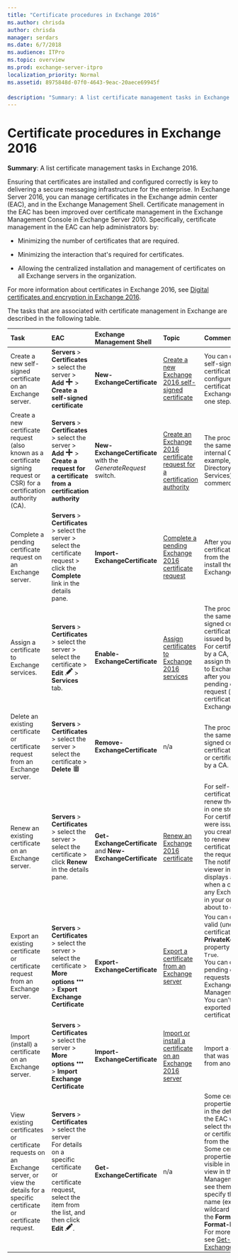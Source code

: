 ```yaml
---
title: "Certificate procedures in Exchange 2016"
ms.author: chrisda
author: chrisda
manager: serdars
ms.date: 6/7/2018
ms.audience: ITPro
ms.topic: overview
ms.prod: exchange-server-itpro
localization_priority: Normal
ms.assetid: 8975848d-07f0-4643-9eac-20aece69945f

description: "Summary: A list certificate management tasks in Exchange 2016."
---
```


# Certificate procedures in Exchange 2016

 **Summary**: A list certificate management tasks in Exchange 2016.
  
Ensuring that certificates are installed and configured correctly is key to delivering a secure messaging infrastructure for the enterprise. In Exchange Server 2016, you can manage certificates in the Exchange admin center (EAC), and in the Exchange Management Shell. Certificate management in the EAC has been improved over certificate management in the Exchange Management Console in Exchange Server 2010. Specifically, certificate management in the EAC can help administrators by:
  
- Minimizing the number of certificates that are required.
    
- Minimizing the interaction that's required for certificates.
    
- Allowing the centralized installation and management of certificates on all Exchange servers in the organization.
    
For more information about certificates in Exchange 2016, see [Digital certificates and encryption in Exchange 2016](certificates.md).
  
The tasks that are associated with certificate management in Exchange are described in the following table.
  
|**Task**|**EAC**|**Exchange Management Shell**|**Topic**|**Comments**|
|:-----|:-----|:-----|:-----|:-----|
|Create a new self-signed certificate on an Exchange server.  <br/> |**Servers** \> **Certificates** \> select the server \> **Add** ![Add icon](../../media/ITPro_EAC_AddIcon.png) \> **Create a self-signed certificate** <br/> |**New-ExchangeCertificate** <br/> |[Create a new Exchange 2016 self-signed certificate](create-self-signed-certificates.md) <br/> |You can create new self-signed certificates and configure the certificates for Exchange services in one step.  <br/> |
|Create a new certificate request (also known as a certificate signing request or CSR) for a certification authority (CA).  <br/> |**Servers** \> **Certificates** \> select the server \> **Add** ![Add icon](../../media/ITPro_EAC_AddIcon.png) \> **Create a request for a certificate from a certification authority** <br/> |**New-ExchangeCertificate** with the _GenerateRequest_ switch.  <br/> |[Create an Exchange 2016 certificate request for a certification authority](create-ca-certificate-requests.md) <br/> |The procedures are the same for an internal CA (for example, Active Directory Certificate Services) or a commercial CA.  <br/> |
|Complete a pending certificate request on an Exchange server.  <br/> |**Servers** \> **Certificates** \> select the server \> select the certificate request \> click the **Complete** link in the details pane.  <br/> |**Import-ExchangeCertificate** <br/> |[Complete a pending Exchange 2016 certificate request](complete-pending-certificate-requests.md) <br/> |After you receive the certificate file or files from the CA, you install them on the Exchange server.  <br/> |
|Assign a certificate to Exchange services.  <br/> |**Servers** \> **Certificates** \> select the server \> select the certificate \> **Edit** ![Edit icon](../../media/ITPro_EAC_EditIcon.png) \> **Services** tab.  <br/> |**Enable-ExchangeCertificate** <br/> |[Assign certificates to Exchange 2016 services](assign-certificates-to-services.md) <br/> |The procedures are the same for self-signed certificates, or certificates that were issued by a CA.  <br/> For certificates issued by a CA, you can only assign the certificates to Exchange services after you complete the pending certificate request (install the certificate on the Exchange server).  <br/> |
|Delete an existing certificate or certificate request from an Exchange server.  <br/> |**Servers** \> **Certificates** \> select the server \> select the certificate \> **Delete** ![Delete icon](../../media/ITPro_EAC_DeleteIcon.png)           <br/> |**Remove-ExchangeCertificate** <br/> |n/a  <br/> |The procedures are the same for self-signed certificates, certificate requests, or certificates issued by a CA.  <br/> |
|Renew an existing certificate on an Exchange server.  <br/> |**Servers** \> **Certificates** \> select the server \> select the certificate \> click **Renew** in the details pane.  <br/> |**Get-ExchangeCertificate** and **New-ExchangeCertificate** <br/> |[Renew an Exchange 2016 certificate](renew-certificates.md) <br/> |For self-signed certificates, you renew the certificate in one step.  <br/> For certificates that were issued by a CA, you create a request to renew the certificate, and send the request to the CA.  <br/> The notification viewer in the EAC displays a warning when a certificate on any Exchange server in your organization is about to expire.  <br/> |
|Export an existing certificate or certificate request from an Exchange server.  <br/> |**Servers** \> **Certificates** \> select the server \> select the certificate \> **More options** ![More Options icon](../../media/ITPro_EAC_MoreOptionsIcon.png) \> **Export Exchange Certificate** <br/> |**Export-ExchangeCertificate** <br/> |[Export a certificate from an Exchange server](export-certificates.md) <br/> |You can only export valid (unexpired) certificates where the **PrivateKeyExportable** property has the value `True`.  <br/> You can only export pending certificate requests in the Exchange Management Shell. You can't import an exported pending certificate request.  <br/> |
|Import (install) a certificate on an Exchange server.  <br/> |**Servers** \> **Certificates** \> select the server \> **More options** ![More Options icon](../../media/ITPro_EAC_MoreOptionsIcon.png) \> **Import Exchange Certificate** <br/> |**Import-ExchangeCertificate** <br/> |[Import or install a certificate on an Exchange 2016 server](import-certificates.md) <br/> |Import a certificate that was exported from another server.  <br/> |
|View existing certificates or certificate requests on an Exchange server, or view the details for a specific certificate or certificate request.  <br/> |**Servers** \> **Certificates** \> select the server  <br/> For details on a specific certificate or certificate request, select the item from the list, and then click **Edit** ![Edit icon](../../media/ITPro_EAC_EditIcon.png).  <br/> |**Get-ExchangeCertificate** <br/> |n/a  <br/> |Some certificate properties are visible in the details pane in the EAC when you select the certificate or certificate request from the list.  <br/> Some certificate properties aren't visible in the standard view in the Exchange Management Shell. To see them, you need to specify the property name (exact name or wildcard match) with the **Format-Table** or **Format-List** cmdlets. For more information, see [Get-ExchangeCertificate](http://technet.microsoft.com/library/e368589a-6510-4209-9f10-171d1990cd7d.aspx).  <br/> |
   

